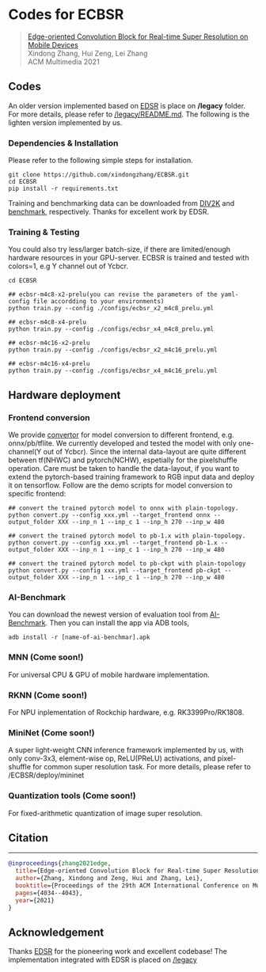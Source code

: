 # Codes for ECBSR

>[Edge-oriented Convolution Block for Real-time Super Resolution on Mobile Devices](https://www4.comp.polyu.edu.hk/~cslzhang/paper/MM21_ECBSR.pdf) \
> Xindong Zhang, Hui Zeng, Lei Zhang \
> ACM Multimedia 2021


## Codes

An older version implemented based on [EDSR](https://github.com/sanghyun-son/EDSR-PyTorch) is place on **/legacy** folder. For more details, please refer to [/legacy/README.md](https://github.com/xindongzhang/ECBSR/tree/main/legacy/README.md). The following is the lighten version implemented by us.

### Dependencies & Installation

Please refer to the following simple steps for installation.

```
git clone https://github.com/xindongzhang/ECBSR.git
cd ECBSR
pip install -r requirements.txt
```

Training and benchmarking data can be downloaded from [DIV2K](https://cv.snu.ac.kr/research/EDSR/DIV2K.tar) and [benchmark](https://cv.snu.ac.kr/research/EDSR/benchmark.tar), respectively. Thanks for excellent work by EDSR.

### Training & Testing
You could also try less/larger batch-size, if there are limited/enough hardware resources in your GPU-server. ECBSR is trained and tested with colors=1, e.g Y channel out of Ycbcr.
```
cd ECBSR

## ecbsr-m4c8-x2-prelu(you can revise the parameters of the yaml-config file accordding to your environments)
python train.py --config ./configs/ecbsr_x2_m4c8_prelu.yml

## ecbsr-m4c8-x4-prelu
python train.py --config ./configs/ecbsr_x4_m4c8_prelu.yml

## ecbsr-m4c16-x2-prelu
python train.py --config ./configs/ecbsr_x2_m4c16_prelu.yml

## ecbsr-m4c16-x4-prelu
python train.py --config ./configs/ecbsr_x4_m4c16_prelu.yml
```

## Hardware deployment


### Frontend conversion

We provide [convertor](https://github.com/xindongzhang/ECBSR/blob/main/convert.py) for model conversion to different frontend, e.g. onnx/pb/tflite. We currently developed and tested the model with only one-channel(Y out of Ycbcr). Since the internal data-layout are quite different between tf(NHWC) and pytorch(NCHW), espetially for the pixelshuffle operation. Care must be taken to handle the data-layout, if you want to extend the pytorch-based training framework to RGB input data and deploy it on tensorflow. Follow are the demo scripts for model conversion to specific frontend:

```
## convert the trained pytorch model to onnx with plain-topology.
python convert.py --config xxx.yml --target_frontend onnx --output_folder XXX --inp_n 1 --inp_c 1 --inp_h 270 --inp_w 480

## convert the trained pytorch model to pb-1.x with plain-topology.
python convert.py --config xxx.yml --target_frontend pb-1.x --output_folder XXX --inp_n 1 --inp_c 1 --inp_h 270 --inp_w 480

## convert the trained pytorch model to pb-ckpt with plain-topology
python convert.py --config xxx.yml --target_frontend pb-ckpt --output_folder XXX --inp_n 1 --inp_c 1 --inp_h 270 --inp_w 480
```

### AI-Benchmark

You can download the newest version of evaluation tool from [AI-Benchmark](https://www.google.com.hk/url?sa=t&rct=j&q=&esrc=s&source=web&cd=&ved=2ahUKEwi5nIj7iMryAhVEZd4KHX5dCpIQFnoECAsQAw&url=https%3A%2F%2Fai-benchmark.com%2F&usg=AOvVaw3uZGyMiu_MMWy5_cLGpH8N). Then you can install the app via ADB tools,

```
adb install -r [name-of-ai-benchmar].apk
```

### MNN (Come soon!)

For universal CPU & GPU of mobile hardware implementation.

### RKNN (Come soon!)

For NPU inplementation of Rockchip hardware, e.g. RK3399Pro/RK1808.

### MiniNet (Come soon!)

A super light-weight CNN inference framework implemented by us, with only conv-3x3, element-wise op, ReLU(PReLU) activations, and pixel-shuffle for common super resolution task. For more details, please refer to /ECBSR/deploy/mininet


### Quantization tools (Come soon!)

For fixed-arithmetic quantization of image super resolution.

## Citation
----------
```BibTex
@inproceedings{zhang2021edge,
  title={Edge-oriented Convolution Block for Real-time Super Resolution on Mobile Devices},
  author={Zhang, Xindong and Zeng, Hui and Zhang, Lei},
  booktitle={Proceedings of the 29th ACM International Conference on Multimedia},
  pages={4034--4043},
  year={2021}
}
```


## Acknowledgement
Thanks [EDSR](https://github.com/sanghyun-son/EDSR-PyTorch) for the pioneering work and excellent codebase! The implementation integrated with EDSR is placed on [/legacy](https://github.com/xindongzhang/ECBSR/tree/main/legacy)
